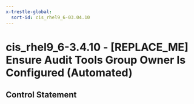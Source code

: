 ```yaml
---
x-trestle-global:
  sort-id: cis_rhel9_6-03.04.10
---
```


# cis_rhel9_6-3.4.10 - \[REPLACE_ME\] Ensure Audit Tools Group Owner Is Configured (Automated)

## Control Statement
